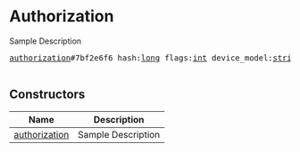 # Authorization

Sample Description

<pre>
<a href="../constructor/authorization">authorization</a>#7bf2e6f6 hash:<a href="../type/long.md">long</a> flags:<a href="../type/int.md">int</a> device_model:<a href="../type/string.md">string</a> platform:<a href="../type/string.md">string</a> system_version:<a href="../type/string.md">string</a> api_id:<a href="../type/int.md">int</a> app_name:<a href="../type/string.md">string</a> app_version:<a href="../type/string.md">string</a> date_created:<a href="../type/int.md">int</a> date_active:<a href="../type/int.md">int</a> ip:<a href="../type/string.md">string</a> country:<a href="../type/string.md">string</a> region:<a href="../type/string.md">string</a> = <a href="../type/Authorization.md">Authorization</a>;

</pre>

## Constructors

| Name | Description |
|------|-------------|
| [authorization](../constructor/authorization.md) | Sample Description |

